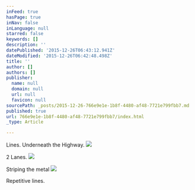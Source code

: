 ```yaml
---
inFeed: true
hasPage: true
inNav: false
inLanguage: null
starred: false
keywords: []
description: ''
datePublished: '2015-12-26T06:43:12.941Z'
dateModified: '2015-12-26T06:42:48.498Z'
title: ''
author: []
authors: []
publisher:
  name: null
  domain: null
  url: null
  favicon: null
sourcePath: _posts/2015-12-26-766e9e1e-1b8f-4480-af48-7721e799fbb7.md
published: true
url: 766e9e1e-1b8f-4480-af48-7721e799fbb7/index.html
_type: Article

---
```

Lines. Underneath the Highway.
![](https://the-grid-user-content.s3-us-west-2.amazonaws.com/b775dbb0-c659-4462-8390-037014dbed79.JPG)

2 Lanes.
![](https://the-grid-user-content.s3-us-west-2.amazonaws.com/48d15e35-7637-42ab-9fc4-1a5c6143452d.JPG)

Striping the metal
![](https://the-grid-user-content.s3-us-west-2.amazonaws.com/2c471f7e-e8b7-48e3-acf4-76f9a221f498.JPG)

Repetitive lines.